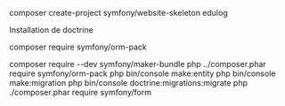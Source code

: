  composer create-project symfony/website-skeleton edulog
 
 Installation de doctrine
 
 composer require symfony/orm-pack
 
 composer require --dev symfony/maker-bundle
 php ../composer.phar require symfony/orm-pack
 php bin/console make:entity
 php bin/console make:migration
 php bin/console doctrine:migrations:migrate
 php ./composer.phar require symfony/form